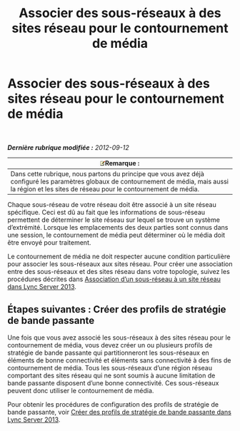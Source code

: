 ﻿---
title: Associer des sous-réseaux à des sites réseau pour le contournement de média
TOCTitle: Associer des sous-réseaux à des sites réseau pour le contournement de média
ms:assetid: 5bc632b7-1446-470f-b332-48ea0ca4d1fd
ms:mtpsurl: https://technet.microsoft.com/fr-fr/library/Gg398401(v=OCS.15)
ms:contentKeyID: 49297295
ms.date: 05/20/2016
mtps_version: v=OCS.15
ms.translationtype: HT
---

# Associer des sous-réseaux à des sites réseau pour le contournement de média

 

_**Dernière rubrique modifiée :** 2012-09-12_

<table>
<thead>
<tr class="header">
<th><img src="images/Gg398920.note(OCS.15).gif" title="note" alt="note" />Remarque :</th>
</tr>
</thead>
<tbody>
<tr class="odd">
<td>Dans cette rubrique, nous partons du principe que vous avez déjà configuré les paramètres globaux de contournement de média, mais aussi la région et les sites de réseau pour le contournement de média.</td>
</tr>
</tbody>
</table>


Chaque sous-réseau de votre réseau doit être associé à un site réseau spécifique. Ceci est dû au fait que les informations de sous-réseau permettent de déterminer le site réseau sur lequel se trouve un système d’extrémité. Lorsque les emplacements des deux parties sont connus dans une session, le contournement de média peut déterminer où le média doit être envoyé pour traitement.

Le contournement de média ne doit respecter aucune condition particulière pour associer les sous-réseaux aux sites réseau. Pour créer une association entre des sous-réseaux et des sites réseau dans votre topologie, suivez les procédures décrites dans [Association d’un sous-réseau à un site réseau dans Lync Server 2013](lync-server-2013-associate-a-subnet-with-a-network-site.md).

## Étapes suivantes : Créer des profils de stratégie de bande passante

Une fois que vous avez associé les sous-réseaux à des sites réseau pour le contournement de média, vous devez créer un ou plusieurs profils de stratégie de bande passante qui partitionneront les sous-réseaux en éléments de bonne connectivité et éléments sans connectivité à des fins de contournement de média. Tous les sous-réseaux d’une région réseau comportant des sites réseau qui ne sont soumis à aucune limitation de bande passante disposent d’une bonne connectivité. Ces sous-réseaux peuvent donc utiliser le contournement de média.

Pour obtenir les procédures de configuration des profils de stratégie de bande passante, voir [Créer des profils de stratégie de bande passante dans Lync Server 2013](lync-server-2013-create-bandwidth-policy-profiles.md).

